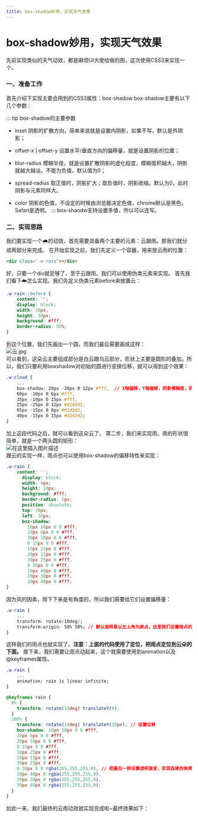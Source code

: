 ```yaml
---
title: box-shadow妙用，实现天气效果
---
```


# box-shadow妙用，实现天气效果
先前实现类似的天气动效，都是麻烦UI大佬给做的图，这次使用CSS3来实现一个。

### 一、准备工作
首先介绍下实现主要会用到的CSS3属性：box-shadow
box-shadow主要有以下几个参数：

::: tip box-shadow的主要参数
- inset
阴影的扩散方向，简单来说就是设置内阴影，如果不写，默认是外阴影；

-	offset-x | offset-y
设置水平/垂直方向的偏移量，就是设置阴影的位置；

- blur-radius
模糊半径，就是设置扩散阴影的虚化程度，模糊面积越大，阴影就越大越淡。不能为负值，默认值为0；

- spread-radius
取正值时，阴影扩大；取负值时，阴影收缩。默认为0，此时阴影与元素同样大。

- color
阴影的色值，不设定的时候由浏览器决定色值，chrome默认是黑色， Safari是透明。
:::
box-shaodw支持设置多值，所以可以连写。

### 二、实现思路
我们要实现一个🌧的动效，首先需要具备两个主要的元素：云跟雨。那我们就分成两部分来完成。
在开始实现之前，我们先定义一个容器，用来放云雨的位置：

```html
<div class=" w-rain"></div>
```
好，只要一个div就足够了，至于云跟雨，我们可以使用伪类元素来实现。
首先我们看下☁️怎么实现。我们先定义伪类元素before来放置云：

```css
.w-rain::before {
	content: '';
    display: block;
    width: 30px;
    height: 30px;
    background: #fff;
    border-radius: 50%;
}
```
到这个位置，我们先画出一个圆。而我们最后需要画成这样：<br/>
![云.jpg](https://img-blog.csdnimg.cn/20190715181311768.jpg)<br/>
可以看到，这朵云主要组成部分是白云跟乌云部分，形状上主要是圆形的叠加，所以，我们只要利用boxshadow对初始的圆进行变换位移，就可以得到这个效果：

```css
.w-cloud {
	...
	box-shadow: 20px -20px 0 12px #fff,  // X轴偏移，Y轴偏移，阴影模糊度，阴影，阴影色值
	60px -10px 0 6px #fff, 
	35px -10px 0 15px #fff, 
	25px -25px 0 12px #d2d2d2, 
	65px -15px 0 6px #d2d2d2, 
	40px -15px 0 15px #d2d2d2;
}
```
加上这段代码之后，就可以看到这朵云了。
第二步，我们来实现雨。雨的形状很简单，就是一个两头圆的矩形：<br/>
![在这里插入图片描述](https://img-blog.csdnimg.cn/20190715181902313.jpg)<br/>
跟云的实现一样，雨点也可以使用box-shadow的偏移特性来实现：

```css
.w-rain {
	content: '';
      display: block;
      width: 4px;
      height: 10px;
      background: #fff;
      border-radius: 2px;
      position: absolute;
      top: 30px;
      left: 30px;
      box-shadow: 
        10px 10px 0 0 #fff, 
        20px 0px 0 0 #fff, 
        30px 10px 0 0 #fff,
        0 15px 0 0 #fff,
        10px 25px 0 #fff,
        20px 15px 0 #fff,
        30px 25px 0 #fff,
        0 30px 0 0 #fff,
        10px 40px 0 #fff,
        20px 30px 0 #fff,
        30px 40px 0 #fff;
}
```

因为风的因素，雨下下来是有角度的，所以我们需要给它们设置偏移量：

```css
.w-rain {
	...
    transform: rotate(10deg);
    transform-origin: 50% 50%; // 默认旋转是以左上角为原点，这里我们设置雨点的中心点
}
```
这样我们的雨点也就实现了。**注意：上面的代码使用了定位，把雨点定位到云朵的下面。**
接下来，我们需要让雨点动起来，这个就需要使用到animation以及@keyframes属性。

```css
.w-rain {
	...
	animation: rain 1s linear infinite;
}

@keyframes rain {
  0% {
    transform: rotate(10deg) translateY(0);
  }
  100% {
    transform: rotate(10deg) translateY(15px); // 设置位移
    box-shadow: 10px 10px 0 0 #fff, 
    20px 0px 0 0 #fff, 
    30px 10px 0 0 #fff,
    0 15px 0 0 #fff,
    10px 25px 0 #fff,
    20px 15px 0 #fff,
    30px 25px 0 #fff,
    0 30px 0 0 rgba(255,255,255,0), // 把最后一排设置透明渐变，实现连续的效果
    10px 40px 0 rgba(255,255,255,0),
    20px 30px 0 rgba(255,255,255,0),
    30px 40px 0 rgba(255,255,255,0);
  }
}
```
如此一来，我们最终的云雨动效就实现完成啦~最终效果如下：

<demo-20190715/>